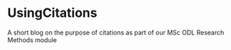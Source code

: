 # UsingCitations
A short blog on the purpose of citations as part of our MSc ODL Research Methods module
